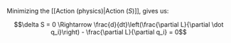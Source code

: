 Minimizing the [[Action (physics)|Action ($S$)]], gives us:

$$\delta S = 0 \Rightarrow \frac{d}{dt}\left(\frac{\partial L}{\partial \dot q_i}\right) - \frac{\partial L}{\partial q_i} = 0$$
